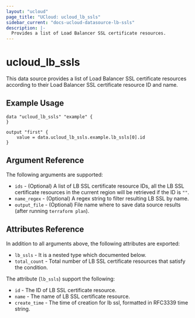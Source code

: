 ```yaml
---
layout: "ucloud"
page_title: "UCloud: ucloud_lb_ssls"
sidebar_current: "docs-ucloud-datasource-lb-ssls"
description: |-
  Provides a list of Load Balancer SSL certificate resources.
---
```


# ucloud_lb_ssls

This data source provides a list of Load Balancer SSL certificate resources according to their Load Balancer SSL certificate resource ID and name.

## Example Usage

```hcl
data "ucloud_lb_ssls" "example" {
}

output "first" {
    value = data.ucloud_lb_ssls.example.lb_ssls[0].id
}
```

## Argument Reference

The following arguments are supported:

* `ids` - (Optional) A list of LB SSL certificate resource IDs, all the LB SSL certificate resources in the current region will be retrieved if the ID is `""`.
* `name_regex` - (Optional) A regex string to filter resulting LB SSL by name.
* `output_file` - (Optional) File name where to save data source results (after running `terraform plan`).

## Attributes Reference

In addition to all arguments above, the following attributes are exported:

* `lb_ssls` - It is a nested type which documented below.
* `total_count` - Total number of LB SSL certificate resources that satisfy the condition.

The attribute (`lb_ssls`) support the following:

* `id` - The ID of LB SSL certificate resource.
* `name` - The name of LB SSL certificate resource.
* `create_time` - The time of creation for lb ssl, formatted in RFC3339 time string.